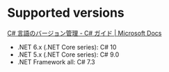 # Supported versions

[C\# 言語のバージョン管理 \- C\# ガイド \| Microsoft Docs](https://docs.microsoft.com/ja-jp/dotnet/csharp/language-reference/configure-language-version)

- .NET 6.x (.NET Core series): C# 10
- .NET 5.x (.NET Core series): C# 9.0
- .NET Framework all: C# 7.3
